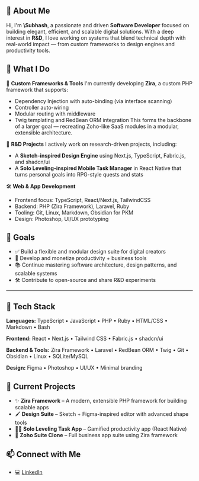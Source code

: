 ## 👋 About Me

Hi, I'm **\Subhash**, a passionate and driven **Software Developer** focused on building elegant, efficient, and scalable digital solutions. With a deep interest in **R\&D**, I love working on systems that blend technical depth with real-world impact — from custom frameworks to design engines and productivity tools.



## 💼 What I Do

🔧 **Custom Frameworks & Tools**
I'm currently developing **Zira**, a custom PHP framework that supports:

* Dependency Injection with auto-binding (via interface scanning)
* Controller auto-wiring
* Modular routing with middleware
* Twig templating and RedBean ORM integration
  This forms the backbone of a larger goal — recreating Zoho-like SaaS modules in a modular, extensible architecture.

🧠 **R\&D Projects**
I actively work on research-driven projects, including:

* A **Sketch-inspired Design Engine** using Next.js, TypeScript, Fabric.js, and shadcn/ui
* A **Solo Leveling-inspired Mobile Task Manager** in React Native that turns personal goals into RPG-style quests and stats

🛠 **Web & App Development**

* Frontend focus: TypeScript, React/Next.js, TailwindCSS
* Backend: PHP (Zira Framework), Laravel, Ruby
* Tooling: Git, Linux, Markdown, Obsidian for PKM
* Design: Photoshop, UI/UX prototyping



## 📌 Goals

* ✅ Build a flexible and modular design suite for digital creators
* 🚀 Develop and monetize productivity + business tools
* 📚 Continue mastering software architecture, design patterns, and scalable systems
* 🛠 Contribute to open-source and share R\&D experiments

---

## 🧩 Tech Stack

**Languages:**
TypeScript • JavaScript • PHP • Ruby • HTML/CSS • Markdown • Bash

**Frontend:**
React • Next.js • Tailwind CSS • Fabric.js • shadcn/ui

**Backend & Tools:**
Zira Framework • Laravel • RedBean ORM • Twig • Git • Obsidian • Linux • SQLite/MySQL

**Design:**
Figma • Photoshop • UI/UX • Minimal branding



## 🚧 Current Projects

* ✨ **Zira Framework** – A modern, extensible PHP framework for building scalable apps
* 🖌 **Design Suite** – Sketch + Figma-inspired editor with advanced shape tools
* 🧙‍♂️ **Solo Leveling Task App** – Gamified productivity app (React Native)
* 🧾 **Zoho Suite Clone** – Full business app suite using Zira framework



## 📫 Connect with Me

* 💻 [LinkedIn](https://linkedin.com/in/your-profile)









